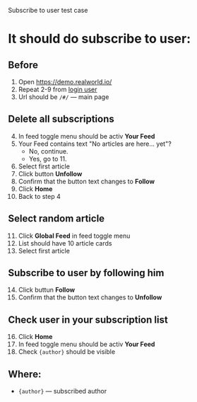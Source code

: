 Subscribe to user test case

# It should do subscribe to user:

## Before

1. Open https://demo.realworld.io/
2. Repeat 2-9 from [login user](/test_cases/login_user.md)
3. Url should be `/#/` — main page

## Delete all subscriptions

4.  In feed toggle menu should be activ **Your Feed**
5.  Your Feed contains text "No articles are here... yet"?
    * No, continue.
    * Yes, go to 11.
6. Select first article    
7.  Click button **Unfollow**
8.  Confirm that the button text changes to **Follow**
9.  Click **Home**
10. Back to step 4

## Select random article

11. Click **Global Feed** in feed toggle menu
12. List should have 10 article cards
13. Select first article

## Subscribe to user by following him

14. Click buttun **Follow**
15. Confirm that the button text changes to **Unfollow**

## Check user in your subscription list

16. Click **Home**
17. In feed toggle menu should be activ **Your Feed**
18. Check `{author}` should be visible

## Where:

- `{author}` — subscribed author
